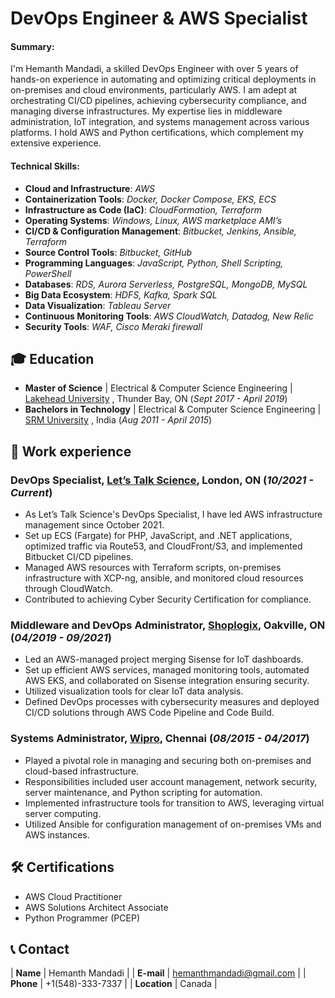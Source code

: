 # DevOps Engineer & AWS Specialist

#### Summary: 
I'm Hemanth Mandadi, a skilled DevOps Engineer with over 5 years of hands-on experience in automating and optimizing critical deployments in on-premises and cloud environments, particularly AWS. I am adept at orchestrating CI/CD pipelines, achieving cybersecurity compliance, and managing diverse infrastructures. My expertise lies in middleware administration, IoT integration, and systems management across various platforms. I hold AWS and Python certifications, which complement my extensive experience. 

#### Technical Skills:

- **Cloud and Infrastructure**: _AWS_
- **Containerization Tools**: _Docker, Docker Compose, EKS, ECS_
- **Infrastructure as Code (IaC)**: _CloudFormation, Terraform_
- **Operating Systems**: _Windows, Linux, AWS marketplace AMI’s_
- **CI/CD & Configuration Management**: _Bitbucket, Jenkins, Ansible, Terraform_
- **Source Control Tools**: _Bitbucket, GitHub_
- **Programming Languages**: _JavaScript, Python, Shell Scripting, PowerShell_
- **Databases**: _RDS, Aurora Serverless, PostgreSQL, MongoDB, MySQL_
- **Big Data Ecosystem**: _HDFS, Kafka, Spark SQL_
- **Data Visualization**: _Tableau Server_
- **Continuous Monitoring Tools**: _AWS CloudWatch, Datadog, New Relic_
- **Security Tools**: _WAF, Cisco Meraki firewall_
  
## 🎓 Education
- **Master of Science** | Electrical & Computer Science Engineering | <a href="https://www.lakeheadu.ca/" target="_blank">Lakehead University</a> , Thunder Bay, ON (_Sept 2017 - April 2019_)		  		
- **Bachelors in Technology** | Electrical & Computer Science Engineering | <a href="https://www.srmist.edu.in/" target="_blank">SRM University</a> , India (_Aug 2011 - April 2015_)


## 💼 Work experience 
### DevOps Specialist, <a href="https://letstalkscience.ca/" target="_blank">Let’s Talk Science</a>, London, ON (_10/2021 - Current_)
- As Let’s Talk Science's DevOps Specialist, I have led AWS infrastructure management since October 2021. 
- Set up ECS (Fargate) for PHP, JavaScript, and .NET applications, optimized traffic via Route53, and CloudFront/S3, and implemented Bitbucket CI/CD pipelines. 
- Managed AWS resources with Terraform scripts, on-premises infrastructure with XCP-ng, ansible, and monitored cloud resources through CloudWatch. 
- Contributed to achieving Cyber Security Certification for compliance.

### Middleware and DevOps Administrator, <a href="https://shoplogix.com/" target="_blank">Shoplogix</a>, Oakville, ON (_04/2019 - 09/2021_)
- Led an AWS-managed project merging Sisense for IoT dashboards. 
- Set up efficient AWS services, managed monitoring tools, automated AWS EKS, and collaborated on Sisense integration ensuring security. 
- Utilized visualization tools for clear IoT data analysis. 
- Defined DevOps processes with cybersecurity measures and deployed CI/CD solutions through AWS Code Pipeline and Code Build.

### Systems Administrator, <a href="https://www.wipro.com/" target="_blank">Wipro</a>, Chennai (_08/2015 - 04/2017_)
- Played a pivotal role in managing and securing both on-premises and cloud-based infrastructure. 
- Responsibilities included user account management, network security, server maintenance, and Python scripting for automation. 
- Implemented infrastructure tools for transition to AWS, leveraging virtual server computing. 
- Utilized Ansible for configuration management of on-premises VMs and AWS instances.

## 🛠️ Certifications
- AWS Cloud Practitioner
- AWS Solutions Architect Associate
- Python Programmer (PCEP)

## 📞 Contact
| **Name** | Hemanth Mandadi |
| **E-mail** | [hemanthmandadi@gmail.com](mailto:hemanthmandadi@gmail.com) |
| **Phone** | +1(548)-333-7337 |
| **Location** | Canada |
